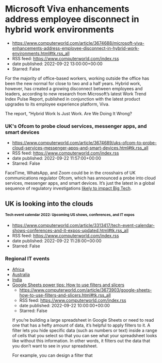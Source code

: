 # Microsoft Viva enhancements address employee disconnect in hybrid work environments
 - https://www.computerworld.com/article/3674688/microsoft-viva-enhancements-address-employee-disconnect-in-hybrid-work-environments.html#tk.rss_all
 - RSS feed: https://www.computerworld.com/index.rss
 - date published: 2022-09-22 13:00:00+00:00
 - Starred: False

<article>
	<section class="page">
<p>For the majority of office-based workers, working outside the office has been the new normal for close to two and a half years. Hybrid work, however, has created a growing disconnect between employees and leaders, according to new research from Microsoft’s latest Work Trend Index Pulse Report, published in conjunction with the latest product upgrades to its employee experience platform, Viva.</p><p>The report, “Hybrid Work Is Just Work. Are We Doing It Wrong?

# UK's Ofcom to probe cloud services, messenger apps, and smart devices
 - https://www.computerworld.com/article/3674689/uks-ofcom-to-probe-cloud-services-messenger-apps-and-smart-devices.html#tk.rss_all
 - RSS feed: https://www.computerworld.com/index.rss
 - date published: 2022-09-22 11:57:00+00:00
 - Starred: False

<article>
	<section class="page">
<p>FaceTime, WhatsApp, and Zoom could be in the crosshairs of UK communications regulator Ofcom, which has announced a probe into cloud services, messenger apps, and smart devices. It’s just the latest in a global sequence of regulatory investigations <a href="https://www.computerworld.com/article/3666051/accused-of-unfair-practices-apple-faces-app-store-court-battle-in-uk.html">likely to impact Big Tech</a>.</p><h2><strong>UK is looking into the clouds</strong>

# Tech event calendar 2022: Upcoming US shows, conferences, and IT expos
 - https://www.computerworld.com/article/3313417/tech-event-calendar-shows-conferences-and-it-expos-updated.html#tk.rss_all
 - RSS feed: https://www.computerworld.com/index.rss
 - date published: 2022-09-22 11:28:00+00:00
 - Starred: False

<article>
	<section class="page">
<aside class="sidebar medium">
<h3>Regional IT events</h3>
<ul>
<li><a href="https://www.cio.com/article/3512101/top-african-tech-conferences-events-updated.html">Africa</a></li>
<li><a href="https://www.computerworld.com/article/3543188/australia-tech-conference-events-guide-updated.html">Australia</a></li>
<li><a href="https://www.computerworld.com/article/3603499/top-indian-tech-conferences-and-events-in-2021.html">India</a></li>
<li><a href="https://www.cio.

# Google Sheets power tips: How to use filters and slicers
 - https://www.computerworld.com/article/3673903/google-sheets-how-to-use-filters-and-slicers.html#tk.rss_all
 - RSS feed: https://www.computerworld.com/index.rss
 - date published: 2022-09-22 10:00:00+00:00
 - Starred: False

<article>
	<section class="page">
<p>If you’re building a large spreadsheet in Google Sheets or need to read one that has a hefty amount of data, it’s helpful to apply filters to it. A filter lets you hide specific data (such as numbers or text) inside a range of cells that you select so that you can see what your spreadsheet looks like without this information. In other words, it filters out the data that you don’t want to see in your spreadsheet.</p><p>For example, you can design a filter that

